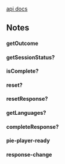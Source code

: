 

[api docs](https://pielabs.github.io/pie-docs/using/pie-player-api.html) 

## Notes 
#### getOutcome
#### getSessionStatus?
#### isComplete?
#### reset?
#### resetResponse?
#### getLanguages?
#### completeResponse?
#### pie-player-ready
#### response-change
